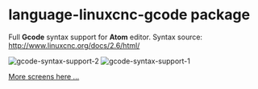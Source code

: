 # language-linuxcnc-gcode package

Full **Gcode** syntax support for __Atom__ editor.
Syntax source: http://www.linuxcnc.org/docs/2.6/html/

![gcode-syntax-support-2](https://cloud.githubusercontent.com/assets/16130975/15034850/fc4c27f4-129b-11e6-8b0d-ac0b750b7f16.jpg)
![gcode-syntax-support-1](https://cloud.githubusercontent.com/assets/16130975/15034849/fc4bf4a0-129b-11e6-945d-70f8baa44b9f.jpg)

[More screens here ...](https://github.com/MX-Master/atom-language-linuxcnc-gcode/issues/1)
